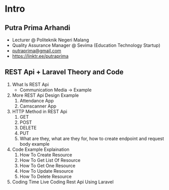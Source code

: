 # Intro

## Putra Prima Arhandi
- Lecturer @ Politeknik Negeri Malang
- Quality Assurance Manager @ Sevima (Education Technology Startup)
- putraprima@gmail.com
- https://linktr.ee/putraprima

## REST Api + Laravel Theory and Code
1. What Is REST Api
   - Communication Media -> Example
2. More REST Api Design Example
   1. Attendance App
   2. Camscanner App
3. HTTP Method in REST Api
   1. GET
   2. POST
   3. DELETE
   4. PUT
   5. What are they, what are they for, how to create endpoint and request body example
4. Code Example Explaination
   1. How To Create Resource
   2. How To Get List Of Resource
   3. How To Get One Resource
   4. How To Update Resource
   5. How To Delete Resource
5. Coding Time Live Coding Rest Api Using Laravel